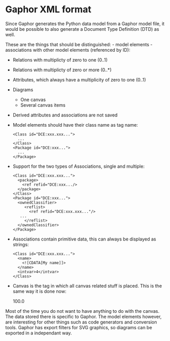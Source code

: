# Gaphor XML format

Since Gaphor generates the Python data model from a Gaphor model file, it
would be possible to also generate a Document Type Definition (DTD) as well.

These are the things that should be distinguished: - model elements -
associations with other model elements (referenced by ID):

-   Relations with multiplicty of zero to one (0..1)
-   Relations with multiplicty of zero or more (0..*)
-   Attributes, which always have a multiplicity of zero to one (0..1)
-   Diagrams
    -   One canvas
    -   Several canvas items
-   Derived attributes and associations are not saved

- Model elements should have their class name as tag name:

      <Class id="DCE:xxx.xxx...">
        ...
      </Class>
      <Package id="DCE:xxx...">
        ...
      </Package>

- Support for the two types of Associations, single and multiple:

      <Class id="DCE:xxx.xxx...">
        <package>
          <ref refid="DCE:xxx.../>
        </package>
      </Class>
      <Package id="DCE:xxx...">
        <ownedClassifier>
           <reflist>
             <ref refid="DCE:xxx.xxx..."/>
         ...
           </reflist>
        </ownedClassifier>
      </Package>

- Associations contain primitive data, this can always be displayed as
strings:

      <Class id="DCE:xxx.xxx...">
        <name>
          <![CDATA[My name]]>
        </name>
        <intvar>4</intvar>
      </Class>

- Canvas is the tag in which all canvas related stuff is placed. This is
the same way it is done now:

    <Diagram id="...">
      <canvas>
        <item type="AssociationItem">
          <subject> <ref refid="DCE:..."/> </subject> <width><val>100.0</val></width>
             </item>
      </canvas>
    </Diagram>

Most of the time you do not want to have anything to do with the canvas.
The data stored there is specific to Gaphor. The model elements however,
are interesting for other things such as code generators and conversion
tools. Gaphor has export filters for SVG graphics, so diagrams can be exported in a independant way. 

